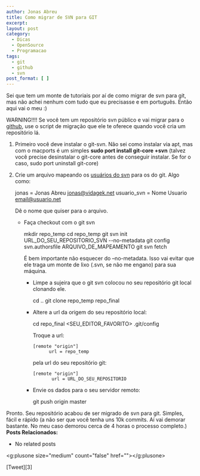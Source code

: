 ```yaml
---
author: Jonas Abreu
title: Como migrar de SVN para GIT
excerpt:
layout: post
category:
  - Dicas
  - OpenSource
  - Programacao
tags:
  - git
  - github
  - svn
post_format: [ ]
---
```

Sei que tem um monte de tutoriais por aí de como migrar de svn para git, mas não achei nenhum com tudo que eu precisasse e em português. Então aqui vai o meu :)

WARNING!!!! Se você tem um repositório svn público e vai migrar para o [github][1], use o script de migração que ele te oferece quando você cria um repositório lá.

1.  Primeiro você deve instalar o git-svn. Não sei como instalar via apt, mas com o macports é um simples **sudo port install git-core +svn** (talvez você precise desinstalar o git-core antes de conseguir instalar. Se for o caso, sudo port uninstall git-core)</p> 
2.  Crie um arquivo mapeando os [usuários do svn][2] para os do git. Algo como: </p> 
        jonas = Jonas Abreu <jonas@vidagek.net>
        usuario_svn = Nome Usuario <email@usuario.net>
        
    
    Dê o nome que quiser para o arquivo. </li> 
    *   Faça checkout com o git svn</p> 
            mkdir repo_temp
            cd repo_temp
            git svn init URL_DO_SEU_REPOSITORIO_SVN --no-metadata
            git config svn.authorsfile ARQUIVO_DE_MAPEAMENTO
            git svn fetch
            
        
        É bem importante não esquecer do –no-metadata. Isso vai evitar que ele traga um monte de lixo (.svn, se não me engano) para sua máquina. </li> 
        *   Limpe a sujeira que o git svn colocou no seu repositório git local clonando ele.</p> 
                cd ..
                git clone repo_temp repo_final
                
        
        *   Altere a url da origem do seu repositório local:</p> 
                cd repo_final
                <SEU_EDITOR_FAVORITO> .git/config
                
            
            Troque a url:
            
                [remote "origin"]
                      url = repo_temp
                
            
            pela url do seu repositório git:
            
                [remote "origin"]
                       url = URL_DO_SEU_REPOSITORIO
                
        
        *   Envie os dados para o seu servidor remoto:</p> 
                git push origin master
                </ol> 
        
        Pronto. Seu repositório acabou de ser migrado de svn para git. Simples, fácil e rápido (a não ser que você tenha uns 10k commits. Aí vai demorar bastante. No meu caso demorou cerca de 4 horas o processo completo.) 
        **Posts Relacionados:** 
        *   No related posts
        
        <g:plusone size="medium" count="false" href=""></g:plusone> 
        
        [Tweet][3] 
        
        
        
        
        



 [1]: http://github.com
 [2]: http://vidageek.net/2009/06/15/como-descobrir-todos-que-commitaram-em-um-repositorio-svn/





